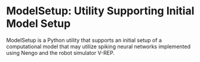 # ModelSetup: Utility Supporting Initial Model Setup

ModelSetup is a Python utility that supports an initial setup of a
computational model that may utilize spiking neural networks implemented using
Nengo and the robot simulator V-REP.
